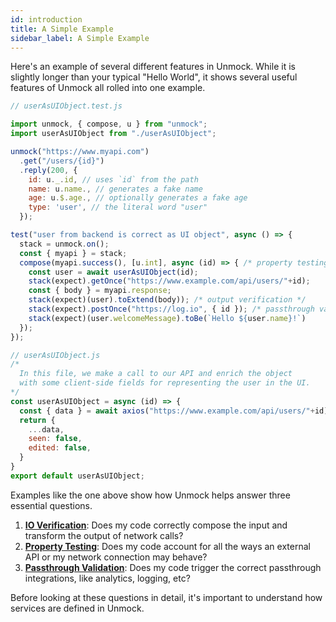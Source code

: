 ```yaml
---
id: introduction
title: A Simple Example
sidebar_label: A Simple Example
---
```


Here's an example of several different features in Unmock.  While it is slightly longer than your typical "Hello World", it shows several useful features of Unmock all rolled into one example.

<!--DOCUSAURUS_CODE_TABS-->

<!--Test-->
```javascript
// userAsUIObject.test.js

import unmock, { compose, u } from "unmock";
import userAsUIObject from "./userAsUIObject";

unmock("https://www.myapi.com")
  .get("/users/{id}")
  .reply(200, {
    id: u._.id, // uses `id` from the path
    name: u.name., // generates a fake name
    age: u.$.age., // optionally generates a fake age
    type: 'user', // the literal word "user"
  });

test("user from backend is correct as UI object", async () => {
  stack = unmock.on();
  const { myapi } = stack;
  compose(myapi.success(), [u.int], async (id) => { /* property testing */
    const user = await userAsUIObject(id);
    stack(expect).getOnce("https://www.example.com/api/users/"+id);
    const { body } = myapi.response;
    stack(expect)(user).toExtend(body)); /* output verification */
    stack(expect).postOnce("https://log.io", { id }); /* passthrough validation */
    stack(expect)(user.welcomeMessage).toBe(`Hello ${user.name}!`)
  });
});
```

<!--Code-->
```javascript
// userAsUIObject.js
/*
  In this file, we make a call to our API and enrich the object
  with some client-side fields for representing the user in the UI.
*/
const userAsUIObject = async (id) => {
  const { data } = await axios("https://www.example.com/api/users/"+id);
  return {
    ...data,
    seen: false,
    edited: false,
  }
}
export default userAsUIObject;
```

<!--END_DOCUSAURUS_CODE_TABS-->

Examples like the one above show how Unmock helps answer three essential questions.

1. [**IO Verification**](expectations.md): Does my code correctly compose the input and transform the output of network calls?
2. [**Property Testing**](property.md): Does my code account for all the ways an external API or my network connection may behave?
3. [**Passthrough Validation**](passthrough.md): Does my code trigger the correct passthrough integrations, like analytics, logging, etc?

Before looking at these questions in detail, it's important to understand how services are defined in Unmock.